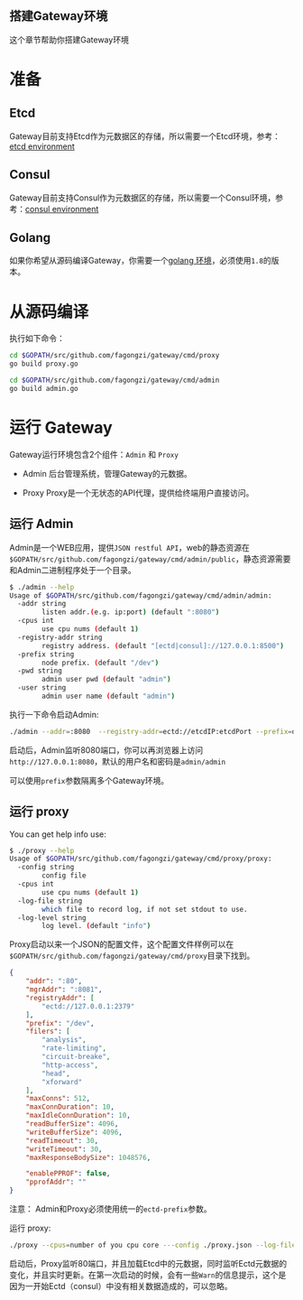 搭建Gateway环境
------------------------
这个章节帮助你搭建Gateway环境

# 准备
## Etcd
Gateway目前支持Etcd作为元数据区的存储，所以需要一个Etcd环境，参考：[etcd environment](https://github.com/coreos/etcd)

## Consul
Gateway目前支持Consul作为元数据区的存储，所以需要一个Consul环境，参考：[consul environment](https://github.com/hashicorp/consul)

## Golang
如果你希望从源码编译Gateway，你需要一个[golang 环境](https://github.com/golang/go)，必须使用`1.8`的版本。

# 从源码编译
执行如下命令：

```bash
cd $GOPATH/src/github.com/fagongzi/gateway/cmd/proxy
go build proxy.go

cd $GOPATH/src/github.com/fagongzi/gateway/cmd/admin
go build admin.go
```

# 运行 Gateway
Gateway运行环境包含2个组件：`Admin` 和 `Proxy`

* Admin
  后台管理系统，管理Gateway的元数据。

* Proxy
  Proxy是一个无状态的API代理，提供给终端用户直接访问。

## 运行 Admin
Admin是一个WEB应用，提供`JSON restful API`，web的静态资源在`$GOPATH/src/github.com/fagongzi/gateway/cmd/admin/public`，静态资源需要和Admin二进制程序处于一个目录。

```bash
$ ./admin --help
Usage of $GOPATH/src/github.com/fagongzi/gateway/cmd/admin/admin:
  -addr string
        listen addr.(e.g. ip:port) (default ":8080")
  -cpus int
        use cpu nums (default 1)
  -registry-addr string
        registry address. (default "[ectd|consul]://127.0.0.1:8500")
  -prefix string
        node prefix. (default "/dev")
  -pwd string
        admin user pwd (default "admin")
  -user string
        admin user name (default "admin")
```

执行一下命令启动Admin:

```bash
./admin --addr=:8080  --registry-addr=ectd://etcdIP:etcdPort --prefix=dev 
```
启动后，Admin监听8080端口，你可以再浏览器上访问`http://127.0.0.1:8080`，默认的用户名和密码是`admin/admin`

可以使用`prefix`参数隔离多个Gateway环境。

## 运行 proxy
You can get help info use:

```bash
$ ./proxy --help
Usage of $GOPATH/src/github.com/fagongzi/gateway/cmd/proxy/proxy:
  -config string
        config file
  -cpus int
        use cpu nums (default 1)
  -log-file string
        which file to record log, if not set stdout to use.
  -log-level string
        log level. (default "info")
```

Proxy启动以来一个JSON的配置文件，这个配置文件样例可以在`$GOPATH/src/github.com/fagongzi/gateway/cmd/proxy`目录下找到。

```json
{
    "addr": ":80", 
    "mgrAddr": ":8081",
    "registryAddr": [
        "ectd://127.0.0.1:2379"
    ],
    "prefix": "/dev",
    "filers": [
        "analysis",
        "rate-limiting",
        "circuit-breake",
        "http-access",
        "head",
        "xforward"
    ],
    "maxConns": 512,
    "maxConnDuration": 10,
    "maxIdleConnDuration": 10,
    "readBufferSize": 4096,
    "writeBufferSize": 4096,
    "readTimeout": 30,
    "writeTimeout": 30,
    "maxResponseBodySize": 1048576,

    "enablePPROF": false,
    "pprofAddr": ""
}
```

注意： Admin和Proxy必须使用统一的`ectd-prefix`参数。

运行 proxy:

```bash
./proxy --cpus=number of you cpu core ---config ./proxy.json --log-file ./proxy.log --log-level=info
```

启动后，Proxy监听80端口，并且加载Etcd中的元数据，同时监听Ectd元数据的变化，并且实时更新。在第一次启动的时候，会有一些`Warn`的信息提示，这个是因为一开始Ectd（consul）中没有相关数据造成的，可以忽略。
